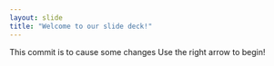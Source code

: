 ```yaml
---
layout: slide
title: "Welcome to our slide deck!"
---
```

This commit is to cause some changes
Use the right arrow to begin!
